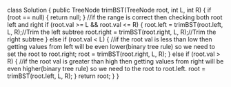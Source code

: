 class Solution {
public TreeNode trimBST(TreeNode root, int L, int R) {
if (root == null) {
return null;
}
//if the range is correct then checking both root left and right
if (root.val >= L && root.val <= R) {
root.left = trimBST(root.left, L, R);//Trim the left subtree
root.right = trimBST(root.right, L, R);//Trim the right subtree
} else if (root.val < L) {
//if the root val is less than low then getting values from left will be even lower(binary tree rule) so we need to set the root to root.right;
root = trimBST(root.right, L, R);
} else if (root.val > R) {
//if the root val is greater than high then getting values from right will be even higher(binary tree rule) so we need to the root to root.left.
root = trimBST(root.left, L, R);
}
return root;
}
}